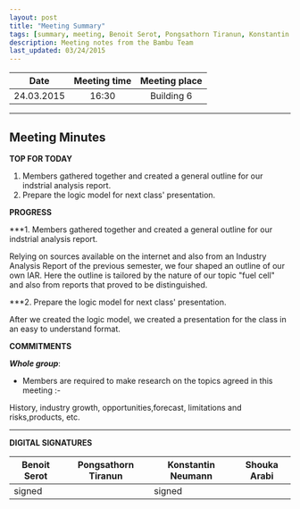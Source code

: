 ```yaml
---
layout: post
title: "Meeting Summary"
tags: [summary, meeting, Benoit Serot, Pongsathorn Tiranun, Konstantin Neumann, Shouka Arabi, logic model, fuel cell]
description: Meeting notes from the Bambu Team
last_updated: 03/24/2015
---
```


|**Date** |**Meeting time**|**Meeting place**
| ------------- |:----------------:|:-------:
|24.03.2015| 16:30 | Building 6


----------


Meeting Minutes
------

 **TOP FOR TODAY**

1. Members gathered together and created a general outline for our indstrial analysis report.
2. Prepare the logic model for next class' presentation.

 **PROGRESS**

 ***1. Members gathered together and created a general outline for our indstrial analysis report.


Relying on sources available on the internet and also from an Industry Analysis Report of the previous semester, we four
shaped an outline of our own IAR. Here the outline is tailored by the nature of our topic "fuel cell" and also from reports
that proved to be distinguished.


 ***2. Prepare the logic model for next class' presentation.


 After we created the logic model, we created a presentation for the class in an easy to understand format.






 **COMMITMENTS**


***Whole group***:

- Members are required to make research on the topics agreed in this meeting :-

History, industry growth, opportunities,forecast, limitations and risks,products, etc.





----------


**DIGITAL SIGNATURES**

|**Benoit Serot** |**Pongsathorn Tiranun**|**Konstantin Neumann**|**Shouka Arabi**
| ------------- |----------------|----------------|----------------|
|signed| |signed|
